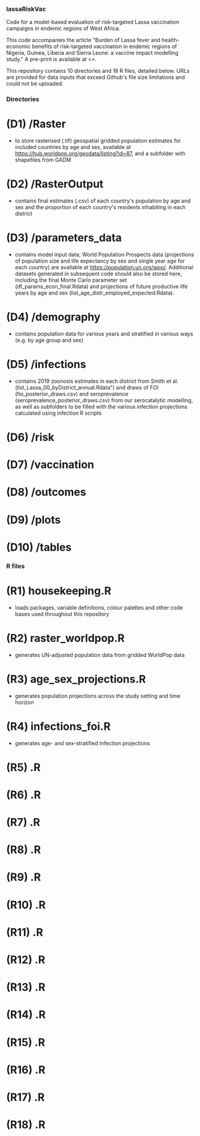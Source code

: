 ### lassaRiskVac
Code for a model-based evaluation of risk-targeted Lassa vaccination campaigns in endemic regions of West Africa.

This code accompanies the article "Burden of Lassa fever and health-economic benefits of risk-targeted vaccination in endemic regions of Nigeria, Guinea, Liberia and Sierra Leone: a vaccine impact modelling study." A pre-print is available at <>.

This repository contains 10 directories and 18 R files, detailed below. URLs are provided for data inputs that exceed Github's file size limitations and could not be uploaded.

### Directories

# (D1) /Raster
- to store rasterised (.tif) geospatial gridded population estimates for included countries by age and sex, available at <https://hub.worldpop.org/geodata/listing?id=87>, and a subfolder with shapefiles from GADM

# (D2) /RasterOutput
- contains final estimates (.csv) of each country's population by age and sex and the proportion of each country's residents inhabiting in each district

# (D3) /parameters_data
- contains model input data; World Population Prospects data (projections of population size and life expectancy by sex and single year age for each country) are available at <https://population.un.org/wpp/>. Additional datasets generated in subsequent code should also be stored here, including the final Monte Carlo parameter set (df_params_econ_final.Rdata) and projections of future productive life years by age and sex (list_age_distr_employed_expected.Rdata).

# (D4) /demography
- contains population data for various years and stratified in various ways (e.g. by age group and sex)
 
# (D5) /infections
- contains 2019 zoonosis estimates in each district from Smith et al. (list_Lassa_00_byDistrict_annual.Rdata") and draws of FOI (foi_posterior_draws.csv) and seroprevalence (seroprevalence_posterior_draws.csv) from our serocatalytic modelling, as well as subfolders to be filled with the various infection projections calculated using infection R scripts

# (D6) /risk

# (D7) /vaccination

# (D8) /outcomes

# (D9) /plots

# (D10) /tables


### R files

# (R1) housekeeping.R
- loads packages, variable definitions, colour palettes and other code bases used throughout this repository

# (R2) raster_worldpop.R
- generates UN-adjusted population data from gridded WorldPop data

# (R3) age_sex_projections.R
- generates population projections across the study setting and time horizon

# (R4) infections_foi.R
- generates age- and sex-stratified infection projections 

# (R5) .R

# (R6) .R

# (R7) .R

# (R8) .R

# (R9) .R

# (R10) .R

# (R11) .R

# (R12) .R

# (R13) .R

# (R14) .R

# (R15) .R

# (R16) .R

# (R17) .R

# (R18) .R
